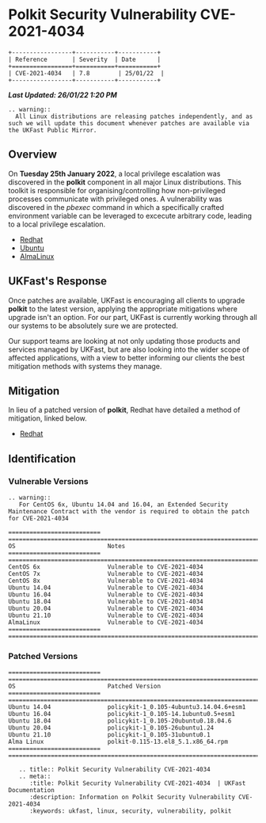 # Polkit Security Vulnerability CVE-2021-4034

```eval_rst
+-----------------+-----------+-----------+
| Reference       | Severity  | Date      |
+=================+===========+===========+
| CVE-2021-4034   | 7.8        | 25/01/22  |
+-----------------+-----------+-----------+

```

***Last Updated: 26/01/22 1:20 PM***

```eval_rst
.. warning::
  All Linux distributions are releasing patches independently, and as such we will update this document whenever patches are available via the UKFast Public Mirror.

```

## Overview

On **Tuesday 25th January 2022**, a local privilege escalation was discovered in the **polkit** component in all major Linux distributions. This toolkit is responsible for organising/controlling how non-privileged processes communicate with privileged ones. A vulnerability was discovered in the *pbexec* command in which a specifically crafted environment variable can be leveraged to excecute arbitrary code, leading to a local privilege escalation.

* [Redhat](https://access.redhat.com/security/cve/CVE-2021-4034)
* [Ubuntu](https://ubuntu.com/security/CVE-2021-4034)
* [AlmaLinux](https://errata.almalinux.org/8/ALSA-2022-0267.html)

## UKFast's Response

Once patches are available, UKFast is encouraging all clients to upgrade **polkit** to the latest version, applying the appropriate mitigations where upgrade isn't an option. For our part, UKFast is currently working through all our systems to be absolutely sure we are protected.

Our support teams are looking at not only updating those products and services managed by UKFast, but are also looking into the wider scope of affected applications, with a view to better informing our clients the best mitigation methods with systems they manage.

## Mitigation

In lieu of a patched version of **polkit**, Redhat have detailed a method of mitigation, linked below.

* [Redhat](https://access.redhat.com/security/cve/CVE-2021-4034)

## Identification

### Vulnerable Versions

```eval_rst
.. warning::
   For CentOS 6x, Ubuntu 14.04 and 16.04, an Extended Security Maintenance Contract with the vendor is required to obtain the patch for CVE-2021-4034
```

```eval_rst
==========================  ==================================================================================
OS                          Notes
==========================  ==================================================================================
CentOS 6x                   Vulnerable to CVE-2021-4034
CentOS 7x                   Vulnerable to CVE-2021-4034
CentOS 8x                   Vulnerable to CVE-2021-4034
Ubuntu 14.04                Vulnerable to CVE-2021-4034
Ubuntu 16.04                Vulnerable to CVE-2021-4034
Ubuntu 18.04                Vulnerable to CVE-2021-4034
Ubuntu 20.04                Vulnerable to CVE-2021-4034
Ubuntu 21.10                Vulnerable to CVE-2021-4034
AlmaLinux                   Vulnerable to CVE-2021-4034
==========================  ==================================================================================
```

### Patched Versions

```eval_rst
==========================  ===================================================================================
OS                          Patched Version
==========================  ===================================================================================
Ubuntu 14.04                policykit-1_0.105-4ubuntu3.14.04.6+esm1
Ubuntu 16.04                policykit-1_0.105-14.1ubuntu0.5+esm1
Ubuntu 18.04                policykit-1_0.105-20ubuntu0.18.04.6
Ubuntu 20.04                policykit-1_0.105-26ubuntu1.24
Ubuntu 21.10                policykit-1_0.105-31ubuntu0.1
Alma Linux                  polkit-0.115-13.el8_5.1.x86_64.rpm
==========================  ===================================================================================

```

```eval_rst
   .. title:: Polkit Security Vulnerability CVE-2021-4034
   .. meta::
      :title: Polkit Security Vulnerability CVE-2021-4034  | UKFast Documentation
      :description: Information on Polkit Security Vulnerability CVE-2021-4034
      :keywords: ukfast, linux, security, vulnerability, polkit
```
